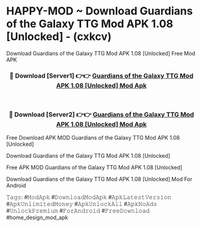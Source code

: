 # HAPPY-MOD ~ Download Guardians of the Galaxy TTG Mod APK 1.08 [Unlocked] - (cxkcv)
Download Guardians of the Galaxy TTG Mod APK 1.08 [Unlocked] Free Mod APK

<div align="center">
<h3>🔴 Download [Server1] 👉👉 <a href="https://apk-comot.site?title=Guardians_of_the_Galaxy_TTG_Mod_APK_1.08_[Unlocked]">Guardians of the Galaxy TTG Mod APK 1.08 [Unlocked] Mod Apk</a></h3><br>

<h3>🔴 Download [Server2] 👉👉 <a href="https://apk-comot.site?title=Guardians_of_the_Galaxy_TTG_Mod_APK_1.08_[Unlocked]">Guardians of the Galaxy TTG Mod APK 1.08 [Unlocked] Mod Apk</a></h3>
</div>


Free Download APK MOD Guardians of the Galaxy TTG Mod APK 1.08 [Unlocked]

Download Guardians of the Galaxy TTG Mod APK 1.08 [Unlocked] 

Free APK MOD Guardians of the Galaxy TTG Mod APK 1.08 [Unlocked] 

Download Guardians of the Galaxy TTG Mod APK 1.08 [Unlocked] Mod For Android

𝚃𝚊𝚐𝚜: #𝙼𝚘𝚍𝙰𝚙𝚔 #𝙳𝚘𝚠𝚗𝚕𝚘𝚊𝚍𝙼𝚘𝚍𝙰𝚙𝚔 #𝙰𝚙𝚔𝙻𝚊𝚝𝚎𝚜𝚝𝚅𝚎𝚛𝚜𝚒𝚘𝚗 #𝙰𝚙𝚔𝚄𝚗𝚕𝚒𝚖𝚒𝚝𝚎𝚍𝙼𝚘𝚗𝚎𝚢 #𝙰𝚙𝚔𝚄𝚗𝚕𝚘𝚌𝚔𝙰𝚕𝚕 #𝙰𝚙𝚔𝙽𝚘𝙰𝚍𝚜 #𝚄𝚗𝚕𝚘𝚌𝚔𝙿𝚛𝚎𝚖𝚒𝚞𝚖 #𝙵𝚘𝚛𝙰𝚗𝚍𝚛𝚘𝚒𝚍 #𝙵𝚛𝚎𝚎𝙳𝚘𝚠𝚗𝚕𝚘𝚊𝚍 #home_design_mod_apk